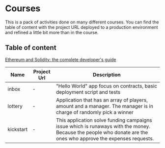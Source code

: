 # Courses

This is a pack of activities done on many different courses. You can find the table of content with the project URL deployed to a production environment and refined a little bit more than in the course.

## Table of content

[Ethereum and Solidity: the complete developer's guide](https://www.udemy.com/certificate/UC-f4b7fa02-9abf-4971-b93f-6a9ba8578044/)

| Name      | Project Url | Description                                                                                                                                                    |
|-----------|-------------|----------------------------------------------------------------------------------------------------------------------------------------------------------------|
| inbox     |      -      | "Hello World" app focus on contracts, basic deployment script and tests                                                                                        |
| lottery   |      -      | Application that has an array of players, amount and a manager. The manager is in charge of randomly pick a winner                                             |
| kickstart |      -      | This application solve funding campaigns issue which is runaways with the money. Because the people who donate are the ones who approve the expenses requests. |